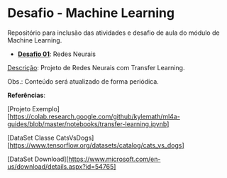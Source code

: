 

# Desafio - Machine Learning

Repositório para inclusão das atividades e desafio de aula do módulo de Machine Learning.

- **<u>Desafio 01</u>**: Redes Neurais

<u>Descrição</u>: Projeto de Redes Neurais com Transfer Learning.

Obs.: Conteúdo será atualizado de forma periódica. 

**Referências**:

[Projeto Exemplo][https://colab.research.google.com/github/kylemath/ml4a-guides/blob/master/notebooks/transfer-learning.ipynb]

[DataSet Classe CatsVsDogs][https://www.tensorflow.org/datasets/catalog/cats_vs_dogs]

[DataSet Download][https://www.microsoft.com/en-us/download/details.aspx?id=54765]


